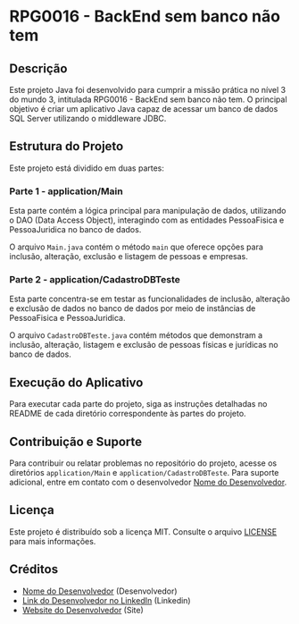 # RPG0016 - BackEnd sem banco não tem

## Descrição

Este projeto Java foi desenvolvido para cumprir a missão prática no nível 3 do mundo 3, intitulada RPG0016 - BackEnd sem banco não tem. O principal objetivo é criar um aplicativo Java capaz de acessar um banco de dados SQL Server utilizando o middleware JDBC.

## Estrutura do Projeto

Este projeto está dividido em duas partes:

### Parte 1 - application/Main

Esta parte contém a lógica principal para manipulação de dados, utilizando o DAO (Data Access Object), interagindo com as entidades PessoaFisica e PessoaJuridica no banco de dados.

O arquivo `Main.java` contém o método `main` que oferece opções para inclusão, alteração, exclusão e listagem de pessoas e empresas.

### Parte 2 - application/CadastroDBTeste

Esta parte concentra-se em testar as funcionalidades de inclusão, alteração e exclusão de dados no banco de dados por meio de instâncias de PessoaFisica e PessoaJuridica.

O arquivo `CadastroDBTeste.java` contém métodos que demonstram a inclusão, alteração, listagem e exclusão de pessoas físicas e jurídicas no banco de dados.

## Execução do Aplicativo

Para executar cada parte do projeto, siga as instruções detalhadas no README de cada diretório correspondente às partes do projeto.

## Contribuição e Suporte

Para contribuir ou relatar problemas no repositório do projeto, acesse os diretórios `application/Main` e `application/CadastroDBTeste`. Para suporte adicional, entre em contato com o desenvolvedor [Nome do Desenvolvedor](link_do_perfil).

## Licença

Este projeto é distribuído sob a licença MIT. Consulte o arquivo [LICENSE](link_do_arquivo_LICENSE) para mais informações.

## Créditos

- [Nome do Desenvolvedor](link_do_perfil) (Desenvolvedor)
- [Link do Desenvolvedor no LinkedIn](link_do_linkedin) (Linkedin)
- [Website do Desenvolvedor](link_do_site) (Site)
